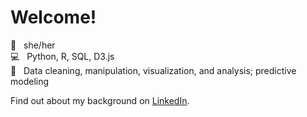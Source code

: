 <!--
**lauriemerrell/lauriemerrell** is a ✨ _special_ ✨ repository because its `README.md` (this file) appears on your GitHub profile. -->

# Welcome!

👤 &nbsp; she/her\
💻 &nbsp; Python, R, SQL, D3.js\
🔢 &nbsp; Data cleaning, manipulation, visualization, and analysis; predictive modeling

Find out about my background on [LinkedIn](https://www.linkedin.com/in/laurie-merrell/).
